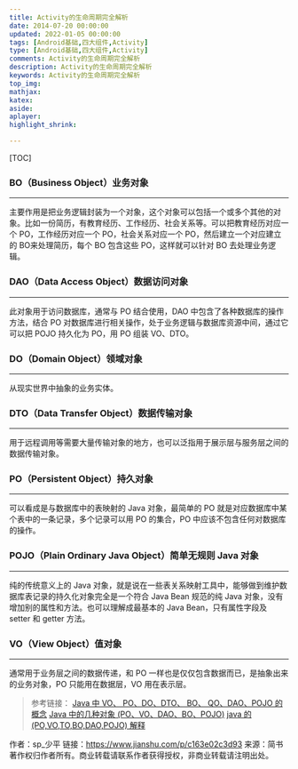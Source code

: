 ```yaml
---
title: Activity的生命周期完全解析
date: 2014-07-20 00:00:00
updated: 2022-01-05 00:00:00
tags: [Android基础,四大组件,Activity]
type: [Android基础,四大组件,Activity]
comments: Activity的生命周期完全解析
description: Activity的生命周期完全解析
keywords: Activity的生命周期完全解析
top_img:
mathjax:
katex:
aside:
aplayer:
highlight_shrink:

---
```


[TOC]



### BO（Business Object）业务对象

------

主要作用是把业务逻辑封装为一个对象，这个对象可以包括一个或多个其他的对象。比如一份简历，有教育经历、工作经历、社会关系等。可以把教育经历对应一个 PO，工作经历对应一个 PO，社会关系对应一个 PO，然后建立一个对应建立的 BO来处理简历，每个 BO 包含这些 PO，这样就可以针对 BO 去处理业务逻辑。

### DAO（Data Access Object）数据访问对象

------

此对象用于访问数据库，通常与 PO 结合使用，DAO 中包含了各种数据库的操作方法，结合 PO 对数据库进行相关操作，处于业务逻辑与数据库资源中间，通过它可以把 POJO 持久化为 PO，用 PO 组装 VO、DTO。

### DO（Domain Object）领域对象

------

从现实世界中抽象的业务实体。

### DTO（Data Transfer Object）数据传输对象

------

用于远程调用等需要大量传输对象的地方，也可以泛指用于展示层与服务层之间的数据传输对象。

### PO（Persistent Object）持久对象

------

可以看成是与数据库中的表映射的 Java 对象，最简单的 PO 就是对应数据库中某个表中的一条记录，多个记录可以用 PO 的集合，PO 中应该不包含任何对数据库的操作。

### POJO（Plain Ordinary Java Object）简单无规则 Java 对象

------

纯的传统意义上的 Java 对象，就是说在一些表关系映射工具中，能够做到维护数据库表记录的持久化对象完全是一个符合 Java Bean 规范的纯 Java 对象，没有增加别的属性和方法。也可以理解成最基本的 Java Bean，只有属性字段及 setter 和 getter 方法。

### VO（View Object）值对象

------

通常用于业务层之间的数据传递，和 PO 一样也是仅仅包含数据而已，是抽象出来的业务对象，PO 只能用在数据层，VO 用在表示层。

> 参考链接：
>  [Java 中 VO、 PO、DO、DTO、 BO、 QO、DAO、POJO 的概念](https://link.jianshu.com?t=http%3A%2F%2Fwww.hollischuang.com%2Farchives%2F553)
>  [Java 中的几种对象 (PO、VO、DAO、BO、POJO)](https://www.jianshu.com/p/88de1c5fc49e)
>  [java 的 (PO,VO,TO,BO,DAO,POJO) 解释](https://link.jianshu.com?t=https%3A%2F%2Fwww.cnblogs.com%2Fyxnchinahlj%2Farchive%2F2012%2F02%2F24%2F2366110.html)



作者：sp_少平
链接：https://www.jianshu.com/p/c163e02c3d93
来源：简书
著作权归作者所有。商业转载请联系作者获得授权，非商业转载请注明出处。